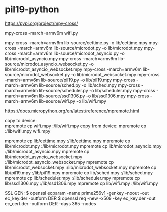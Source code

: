 # pil19-python

https://pypi.org/project/mpy-cross/

mpy-cross -march=armv6m wifi.py

mpy-cross -march=armv6m lib-source/cettime.py -o lib/cettime.mpy
mpy-cross -march=armv6m lib-source/microdot.py -o lib/microdot.mpy
mpy-cross -march=armv6m lib-source/microdot_asyncio.py -o lib/microdot_asyncio.mpy
mpy-cross -march=armv6m lib-source/microdot_asyncio_websocket.py -o lib/microdot_asyncio_websocket.mpy
mpy-cross -march=armv6m lib-source/microdot_websocket.py -o lib/microdot_websocket.mpy
mpy-cross -march=armv6m lib-source/pil19.py -o lib/pil19.mpy
mpy-cross -march=armv6m lib-source/sched.py -o lib/sched.mpy
mpy-cross -march=armv6m lib-source/scheduler.py -o lib/scheduler.mpy
mpy-cross -march=armv6m lib-source/ssd1306.py -o lib/ssd1306.mpy
mpy-cross -march=armv6m lib-source/wifi.py -o lib/wifi.mpy

https://docs.micropython.org/en/latest/reference/mpremote.html

copy to device:  
mpremote cp wifi.mpy :/lib/wifi.mpy
 copy from device:
 mpremote cp :/lib/wifi.mpy wifi.mpy 

mpremote cp lib/cettime.mpy :/lib/cettime.mpy
mpremote cp lib/microdot.mpy :/lib/microdot.mpy
mpremote cp lib/microdot_asyncio.mpy :/lib/microdot_asyncio.mpy
mpremote cp lib/microdot_asyncio_websocket.mpy :/lib/microdot_asyncio_websocket.mpy
mpremote cp lib/microdot_websocket.mpy :/lib/microdot_websocket.mpy
mpremote cp lib/pil19.mpy :/lib/pil19.mpy
mpremote cp lib/sched.mpy :/lib/sched.mpy
mpremote cp lib/scheduler.mpy :/lib/scheduler.mpy
mpremote cp lib/ssd1306.mpy :/lib/ssd1306.mpy
mpremote cp lib/wifi.mpy :/lib/wifi.mpy


SSL GEN:
$ openssl ecparam -name prime256v1 -genkey -noout -out ec_key.der -outform DER
$ openssl req -new -x509 -key ec_key.der -out ec_cert.der -outform DER -days 365 -nodes 